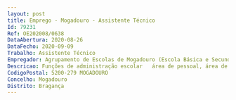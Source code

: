 ```yaml
--- 
layout: post
title: Emprego - Mogadouro - Assistente Técnico
Id: 79231
Ref: OE202008/0638
DataAbertura: 2020-08-26
DataFecho: 2020-09-09
Trabalho: Assistente Técnico
Empregador: Agrupamento de Escolas de Mogadouro (Escola Básica e Secundária do Mogadouro - Sede)
Descricao: Funções de administração escolar   área de pessoal, área de alunos, área de contabilidade e do ASE.
CodigoPostal: 5200-279 MOGADOURO
Concelho: Mogadouro
Distrito: Bragança
--- 
```

